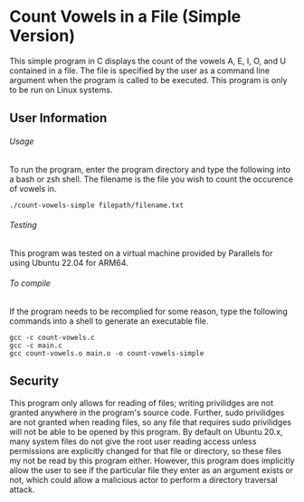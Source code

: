 # Count Vowels in a File (Simple Version)

This simple program in C displays the count of the vowels A, E, I, O, and U contained in a file. The file is specified by the user as a command line argument when the program is called to be executed. This program is only to be run on Linux systems.

## User Information
###### Usage
To run the program, enter the program directory and type the following into a bash or zsh shell. The filename is the file you wish to count the occurence of vowels in.
```
./count-vowels-simple filepath/filename.txt
```

###### Testing
This program was tested on a virtual machine provided by Parallels for using Ubuntu 22.04 for ARM64.

###### To compile
If the program needs to be recomplied for some reason, type the following commands into a shell to generate an executable file.
```
gcc -c count-vowels.c
gcc -c main.c
gcc count-vowels.o main.o -o count-vowels-simple
```

## Security
This program only allows for reading of files; writing privilidges are not granted anywhere in the program's source code. Further, sudo privilidges are not granted when reading files, so any file that requires sudo privilidges will not be able to be opened by this program. By default on Ubuntu 20.x, many system files do not give the root user reading access unless permissions are explicitly changed for that file or directory, so these files my not be read by this program either.
However, this program does implicitly allow the user to see if the particular file they enter as an argument exists or not, which could allow a malicious actor to perform a directory traversal attack.
